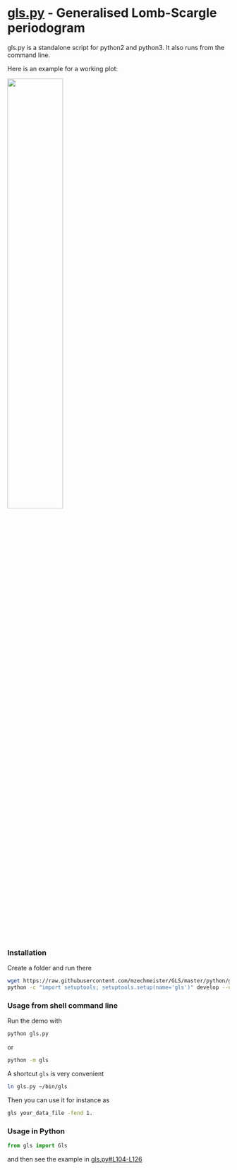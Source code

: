 # [gls.py](gls.py) - Generalised Lomb-Scargle periodogram

gls.py is a standalone script for python2 and python3. It also runs from the command line.

Here is an example for a working plot:

<img src="demo_gls.png" width="50%"/>

### Installation

Create a folder and run there
```bash
wget https://raw.githubusercontent.com/mzechmeister/GLS/master/python/gls.py
python -c "import setuptools; setuptools.setup(name='gls')" develop --user
```


### Usage from shell command line
Run the demo with
```bash
python gls.py
```
or
```bash
python -m gls
```

A shortcut `gls` is very convenient
```bash
ln gls.py ~/bin/gls
```
Then you can use it for instance as
```bash
gls your_data_file -fend 1.
```

### Usage in Python
```python
from gls import Gls
```
and then see the example in
[gls.py#L104-L126](https://github.com/mzechmeister/GLS/blob/ea66a022e40208920bfeff150f6d461a748d4df3/python/gls.py#L104-L126)
